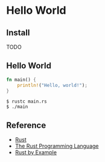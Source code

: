# Hello World

## Install

TODO

## Hello World

```rust
fn main() {
    println!("Hello, world!");
}
```

```shell
$ rustc main.rs
$ ./main
```

## Reference

- [Rust](https://www.rust-lang.org/)
- [The Rust Programming Language](https://doc.rust-lang.org/book/)
- [Rust by Example](https://doc.rust-lang.org/rust-by-example/index.html)